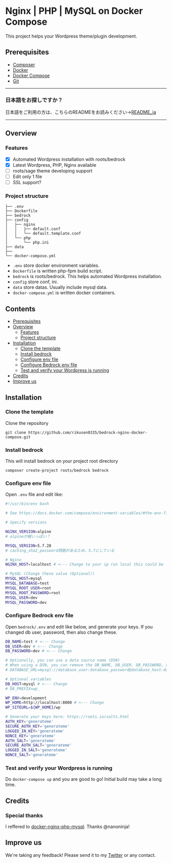 # Nginx | PHP | MySQL on Docker Compose <!-- omit in toc --> 
This project helps your Wordpress theme/plugin development.

## Prerequisites
- [Composer](https://getcomposer.org/)
- [Docker](https://www.docker.com/)
- [Docker Compose](https://docs.docker.com/compose/)
- [Git](https://git-scm.com/)

---

### 日本語をお探しですか？ <!-- omit in toc --> 
日本語をご利用の方は、こちらのREADMEをお読みください->[README_ja](README_ja.md)

---

## Overview
### Features
- [x] Automated Wordpress installation with roots/bedrock
- [x] Latest Wordpress, PHP, Nginx available 
- [ ] roots/sage theme developing support
- [ ] Edit only 1 file
- [ ] SSL support?

### Project structure
```
├── .env
├── Dockerfile
├── bedrock
├── config
│   ├── nginx
│   │   ├── default.conf
│   │   └── default.template.conf
│   └── php
│       └── php.ini
├── data
├──
└── docker-compose.yml
```

- `.env` store docker environment variables.
- `Dockerfile` is written php-fpm build script.
- `bedrock` is roots/bedrock. This helps automated Wordpress installation.
- `config` store conf, ini.
- `data` store datas. Usually include mysql data.
- `docker-compose.yml` is written docker containers.

## Contents <!-- omit in toc --> 
- [Prerequisites](#prerequisites)
- [Overview](#overview)
  - [Features](#features)
  - [Project structure](#project-structure)
- [Installation](#installation)
  - [Clone the template](#clone-the-template)
  - [Install bedrock](#install-bedrock)
  - [Configure env file](#configure-env-file)
  - [Configure Bedrock env file](#configure-bedrock-env-file)
  - [Test and verify your Wordpress is running](#test-and-verify-your-wordpress-is-running)
- [Credits](#credits)
- [Improve us](#improve-us)

## Installation
### Clone the template

Clone the repository
```
git clone https://github.com/rikusen0335/bedrock-nginx-docker-compose.git
```


### Install bedrock

This will install bedrock on your project root directory
```
composer create-project roots/bedrock bedrock
```


### Configure env file

Open `.env` file and edit like:
```bash
#!/usr/bin/env bash

# See https://docs.docker.com/compose/environment-variables/#the-env-file

# Specify versions

NGINX_VERSION=alpine
# alpineが軽いっぽい？

MYSQL_VERSION=5.7.28
# caching_sha2_password問題があるため、5.7にしている

# Nginx
NGINX_HOST=localhost # <--- Change to your ip (on local this could be `localhost`)

# MySQL (Change these value (Optional))
MYSQL_HOST=mysql
MYSQL_DATABASE=test
MYSQL_ROOT_USER=root
MYSQL_ROOT_PASSWORD=root
MYSQL_USER=dev
MYSQL_PASSWORD=dev
```

### Configure Bedrock env file

Open `bedrock/.env` and edit like below, and generate your keys.
If you changed db user, password, then also change these.
```bash
DB_NAME=test # <--- Change
DB_USER=dev # <--- Change
DB_PASSWORD=dev # <--- Change

# Optionally, you can use a data source name (DSN)
# When using a DSN, you can remove the DB_NAME, DB_USER, DB_PASSWORD, and DB_HOST variables
# DATABASE_URL=mysql://database_user:database_password@database_host:database_port/database_name

# Optional variables
DB_HOST=mysql # <--- Change
# DB_PREFIX=wp_

WP_ENV=development
WP_HOME=http://localhost:8000 # <--- Change
WP_SITEURL=${WP_HOME}/wp

# Generate your keys here: https://roots.io/salts.html
AUTH_KEY='generateme'
SECURE_AUTH_KEY='generateme'
LOGGED_IN_KEY='generateme'
NONCE_KEY='generateme'
AUTH_SALT='generateme'
SECURE_AUTH_SALT='generateme'
LOGGED_IN_SALT='generateme'
NONCE_SALT='generateme'
```

### Test and verify your Wordpress is running

Do `docker-compose up` and you are good to go!
Initial build may take a long time.

## Credits
### Special thanks <!-- omit in toc --> 
I reffered to [docker-nginx-php-mysql](https://github.com/nanoninja/docker-nginx-php-mysql).
Thanks @nanoninja!

## Improve us
We're taking any feedback! Please send it to my [Twitter](https://twitter.com/RikuS3n) or any contact.
